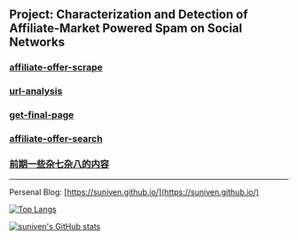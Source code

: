 ## Project: Characterization and Detection of Affiliate-Market Powered Spam on Social Networks

### [affiliate-offer-scrape](https://github.com/suniven/affiliate-offer-scrape)

### [url-analysis](https://github.com/suniven/url-analysis)

### [get-final-page](https://github.com/suniven/get-final-page)

### [affiliate-offer-search](https://github.com/suniven/affiliate-offer-search)

### [前期一些杂七杂八的内容](https://github.com/suniven/youtube-shorts)

---

Persenal Blog: [https://suniven.github.io/](https://suniven.github.io/)

[![Top Langs](https://github-readme-stats.vercel.app/api/top-langs/?username=suniven&layout=compact&hide=html)](https://github.com/suniven/github-readme-stats)

[![suniven's GitHub stats](https://github-readme-stats.vercel.app/api?username=suniven)](https://github.com/suniven/github-readme-stats&show_icons=true&theme=radical?count_private=true)
